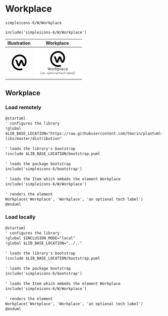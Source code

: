 # Workplace


```text
simpleicons-6/W/Workplace
```

```text
include('simpleicons-6/W/Workplace')
```



| Illustration | Workplace |
| :---: | :---: |
| ![illustration for Illustration](../../simpleicons-6/W/Workplace.png) | ![illustration for Workplace](../../simpleicons-6/W/Workplace.Local.png) |




## Workplace

### Load remotely
```plantuml
@startuml
' configures the library
!global $LIB_BASE_LOCATION="https://raw.githubusercontent.com/tmorin/plantuml-libs/master/distribution"

' loads the library's bootstrap
!include $LIB_BASE_LOCATION/bootstrap.puml

' loads the package bootstrap
include('simpleicons-6/bootstrap')

' loads the Item which embeds the element Workplace
include('simpleicons-6/W/Workplace')

' renders the element
Workplace('Workplace', 'Workplace', 'an optional tech label')
@enduml
```

### Load locally
```plantuml
@startuml
' configures the library
!global $INCLUSION_MODE="local"
!global $LIB_BASE_LOCATION="../.."

' loads the library's bootstrap
!include $LIB_BASE_LOCATION/bootstrap.puml

' loads the package bootstrap
include('simpleicons-6/bootstrap')

' loads the Item which embeds the element Workplace
include('simpleicons-6/W/Workplace')

' renders the element
Workplace('Workplace', 'Workplace', 'an optional tech label')
@enduml
```

